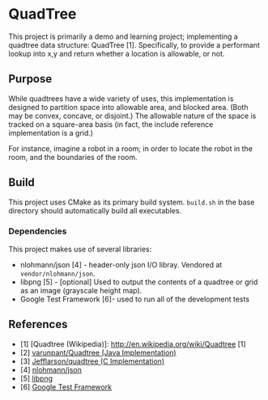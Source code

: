 QuadTree
===============================================================

This project is primarily a demo and learning project; implementing a quadtree data structure: QuadTree [1].  Specifically, to provide a performant lookup into x,y and return whether a location is allowable, or not.

Purpose
-------

While quadtrees have a wide variety of uses, this implementation is designed to partition space into allowable area, and blocked area.  (Both may be convex, concave, or disjoint.)  The allowable nature of the space is tracked on a square-area basis (in fact, the include reference implementation is a grid.)

For instance, imagine a robot in a room; in order to locate the robot in the room, and the boundaries of the room. 


Build
-----
This project uses CMake as its primary build system. `build.sh` in the base directory should automatically build all executables.

### Dependencies
This project makes use of several libraries:
- nlohmann/json [4] - header-only json I/O libray.  Vendored at `vendor/nlohmann/json`.
- libpng [5] - [optional] Used to output the contents of a quadtree or grid as an image (grayscale height map).
- Google Test Framework [6]- used to run all of the development tests

References
----------
- [1] [Quadtree (Wikipedia)]: http://en.wikipedia.org/wiki/Quadtree  [1]
- [2] [varunpant/Quadtree (Java Implementation)]( https://github.com/varunpant/Quadtree )
- [3] [Jefflarson/quadtree (C Implementation)]( https://github.com/thejefflarson/quadtree )
- [4] [nlohmann/json](https://github.com/nlohmann/json)
- [5] [libpng](http://www.libpng.org/)
- [6] [Google Test Framework](https://github.com/google/googletest)
